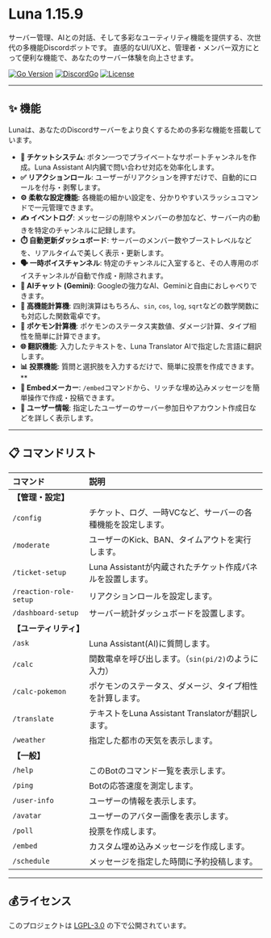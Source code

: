 # Luna 1.15.9

サーバー管理、AIとの対話、そして多彩なユーティリティ機能を提供する、次世代の多機能Discordボットです。
直感的なUI/UXと、管理者・メンバー双方にとって便利な機能で、あなたのサーバー体験を向上させます。

[![Go Version](https://img.shields.io/badge/Go-1.18%2B-blue.svg)](https://golang.org/)
[![DiscordGo](https://img.shields.io/badge/lib-DiscordGo-blue.svg)](https://github.com/bwmarrin/discordgo)
[![License](https://img.shields.io/badge/License-LGPL--3.0-blue.svg)](LICENSE)

---

## ✨ 機能

Lunaは、あなたのDiscordサーバーをより良くするための多彩な機能を搭載しています。

* **🎫 チケットシステム**: ボタン一つでプライベートなサポートチャンネルを作成。Luna Assistant AI内臓で問い合わせ対応を効率化します。
* **✅ リアクションロール**: ユーザーがリアクションを押すだけで、自動的にロールを付与・剥奪します。
* **⚙️ 柔軟な設定機能**: 各機能の細かい設定を、分かりやすいスラッシュコマンドで一元管理できます。
* **✍️ イベントログ**: メッセージの削除やメンバーの参加など、サーバー内の動きを特定のチャンネルに記録します。
* **⏱️ 自動更新ダッシュボード**: サーバーのメンバー数やブーストレベルなどを、リアルタイムで美しく表示・更新します。
* **🗣️ 一時ボイスチャンネル**: 特定のチャンネルに入室すると、その人専用のボイスチャンネルが自動で作成・削除されます。
* **🧠 AIチャット (Gemini)**: Googleの強力なAI、Geminiと自由におしゃべりできます。
* **🧮 高機能計算機**: 四則演算はもちろん、`sin`, `cos`, `log`, `sqrt`などの数学関数にも対応した関数電卓です。
* **👾 ポケモン計算機**: ポケモンのステータス実数値、ダメージ計算、タイプ相性を簡単に計算できます。
* **🌐 翻訳機能**: 入力したテキストを、Luna Translator AIで指定した言語に翻訳します。
* **📊 投票機能**: 質問と選択肢を入力するだけで、簡単に投票を作成できます。**
* **🎨 Embedメーカー**: `/embed`コマンドから、リッチな埋め込みメッセージを簡単操作で作成・投稿できます。
* **👤 ユーザー情報**: 指定したユーザーのサーバー参加日やアカウント作成日などを詳しく表示します。

---

## 📋 コマンドリスト

| コマンド | 説明 |
| :--- | :--- |
| **【管理・設定】** | |
| `/config` | チケット、ログ、一時VCなど、サーバーの各種機能を設定します。 |
| `/moderate` | ユーザーのKick、BAN、タイムアウトを実行します。 |
| `/ticket-setup` | Luna Assistantが内蔵されたチケット作成パネルを設置します。 |
| `/reaction-role-setup` | リアクションロールを設定します。 |
| `/dashboard-setup` | サーバー統計ダッシュボードを設置します。 |
| **【ユーティリティ】** | |
| `/ask` | Luna Assistant(AI)に質問します。 |
| `/calc` | 関数電卓を呼び出します。（`sin(pi/2)`のように入力） |
| `/calc-pokemon` | ポケモンのステータス、ダメージ、タイプ相性を計算します。 |
| `/translate` | テキストをLuna Assistant Translatorが翻訳します。 |
| `/weather` | 指定した都市の天気を表示します。 |
| **【一般】** | |
| `/help` | このBotのコマンド一覧を表示します。 |
| `/ping` | Botの応答速度を測定します。 |
| `/user-info` | ユーザーの情報を表示します。 |
| `/avatar` | ユーザーのアバター画像を表示します。 |
| `/poll` | 投票を作成します。 |
| `/embed` | カスタム埋め込みメッセージを作成します。 |
| `/schedule` | メッセージを指定した時間に予約投稿します。 |

---

## 💰ライセンス
このプロジェクトは [LGPL-3.0](LICENSE) の下で公開されています。